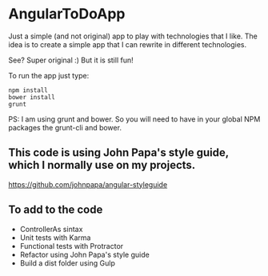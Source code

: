 # AngularToDoApp

Just a simple (and not original) app to play with technologies that I like.
The idea is to create a simple app that I can rewrite in different technologies.

See? Super original :) But it is still fun!

To run the app just type:
```
npm install
bower install
grunt
```

PS: I am using grunt and bower. So you will need to have in your global NPM packages the grunt-cli and bower.

## This code is using John Papa's style guide, which I normally use on my projects.
https://github.com/johnpapa/angular-styleguide

## To add to the code
- ControllerAs sintax
- Unit tests with Karma
- Functional tests with Protractor
- Refactor using John Papa's style guide
- Build a dist folder using Gulp